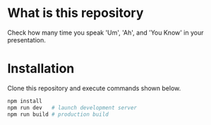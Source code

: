 # What is this repository
Check how many time you speak 'Um', 'Ah', and 'You Know' in your presentation.

# Installation
Clone this repository and execute commands shown below.

```sh
npm install
npm run dev   # launch development server
npm run build # production build
```
